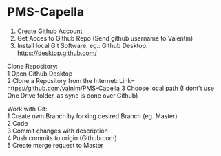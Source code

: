 # PMS-Capella

1. Create Github Account  
2. Get Acces to Github Repo (Send github username to Valentin)
3. Install local Git Software: eg.: Github Desktop: https://desktop.github.com/

Clone Repository:  
1 Open Github Desktop  
2 Clone a Repository from the Internet: Link= https://github.com/valnim/PMS-Capella 
3 Choose local path (! dont't use One Drive folder, as sync is done over Github)  

Work with Git:  
1 Create own Branch by forking desired Branch (eg. Master)  
2 Code  
3 Commit changes with description  
4 Push commits to origin (Github.com)  
5 Create merge request to Master
